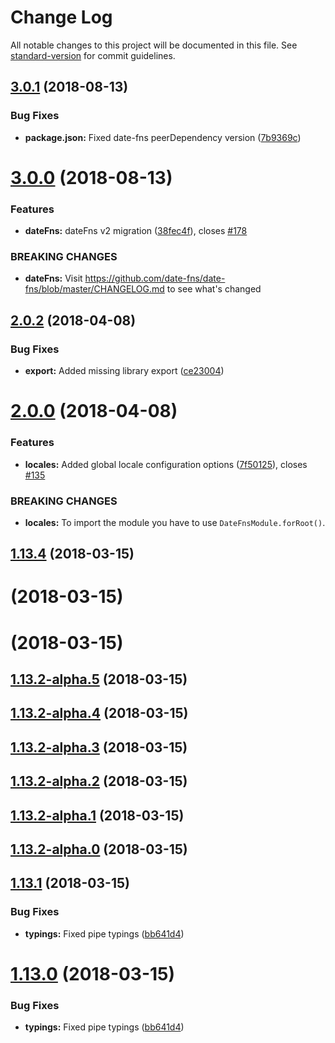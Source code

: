# Change Log

All notable changes to this project will be documented in this file. See [standard-version](https://github.com/conventional-changelog/standard-version) for commit guidelines.

<a name="3.0.1"></a>
## [3.0.1](https://github.com/joanllenas/ngx-date-fns/compare/v3.0.0...v3.0.1) (2018-08-13)


### Bug Fixes

* **package.json:** Fixed date-fns peerDependency version ([7b9369c](https://github.com/joanllenas/ngx-date-fns/commit/7b9369c))



<a name="3.0.0"></a>
# [3.0.0](https://github.com/joanllenas/ngx-date-fns/compare/v2.0.2...v3.0.0) (2018-08-13)


### Features

* **dateFns:** dateFns v2 migration ([38fec4f](https://github.com/joanllenas/ngx-date-fns/commit/38fec4f)), closes [#178](https://github.com/joanllenas/ngx-date-fns/issues/178)


### BREAKING CHANGES

* **dateFns:** Visit https://github.com/date-fns/date-fns/blob/master/CHANGELOG.md to see what's
changed



<a name="2.0.2"></a>
## [2.0.2](https://github.com/joanllenas/ngx-date-fns/compare/v2.0.1...v2.0.2) (2018-04-08)


### Bug Fixes

* **export:** Added missing library export ([ce23004](https://github.com/joanllenas/ngx-date-fns/commit/ce23004))


<a name="2.0.0"></a>
# [2.0.0](https://github.com/joanllenas/ngx-date-fns/compare/v1.13.4...v2.0.0) (2018-04-08)


### Features

* **locales:** Added global locale configuration options ([7f50125](https://github.com/joanllenas/ngx-date-fns/commit/7f50125)), closes [#135](https://github.com/joanllenas/ngx-date-fns/issues/135)


### BREAKING CHANGES

* **locales:** To import the module you have to use `DateFnsModule.forRoot()`.



<a name="1.13.4"></a>
## [1.13.4](https://github.com/joanllenas/ngx-date-fns/compare/v1.13.3...v1.13.4) (2018-03-15)



<a name=""></a>
# [](https://github.com/joanllenas/ngx-date-fns/compare/v1.13.2-alpha.5...v) (2018-03-15)



<a name=""></a>
# [](https://github.com/joanllenas/ngx-date-fns/compare/v1.13.2-alpha.5...v) (2018-03-15)



<a name="1.13.2-alpha.5"></a>
## [1.13.2-alpha.5](https://github.com/joanllenas/ngx-date-fns/compare/v1.13.2-alpha.4...v1.13.2-alpha.5) (2018-03-15)



<a name="1.13.2-alpha.4"></a>
## [1.13.2-alpha.4](https://github.com/joanllenas/ngx-date-fns/compare/v1.13.2-alpha.3...v1.13.2-alpha.4) (2018-03-15)



<a name="1.13.2-alpha.3"></a>
## [1.13.2-alpha.3](https://github.com/joanllenas/ngx-date-fns/compare/v1.13.2-alpha.2...v1.13.2-alpha.3) (2018-03-15)



<a name="1.13.2-alpha.2"></a>
## [1.13.2-alpha.2](https://github.com/joanllenas/ngx-date-fns/compare/v1.13.2-alpha.1...v1.13.2-alpha.2) (2018-03-15)



<a name="1.13.2-alpha.1"></a>
## [1.13.2-alpha.1](https://github.com/joanllenas/ngx-date-fns/compare/v1.13.2-alpha.0...v1.13.2-alpha.1) (2018-03-15)



<a name="1.13.2-alpha.0"></a>
## [1.13.2-alpha.0](https://github.com/joanllenas/ngx-date-fns/compare/v1.13.1...v1.13.2-alpha.0) (2018-03-15)



<a name="1.13.1"></a>
## [1.13.1](https://github.com/joanllenas/ngx-date-fns/compare/v1.12.0...v1.13.1) (2018-03-15)


### Bug Fixes

* **typings:** Fixed pipe typings ([bb641d4](https://github.com/joanllenas/ngx-date-fns/commit/bb641d4))



<a name="1.13.0"></a>
# [1.13.0](https://github.com/joanllenas/ngx-date-fns/compare/v1.12.0...v1.13.0) (2018-03-15)


### Bug Fixes

* **typings:** Fixed pipe typings ([bb641d4](https://github.com/joanllenas/ngx-date-fns/commit/bb641d4))
